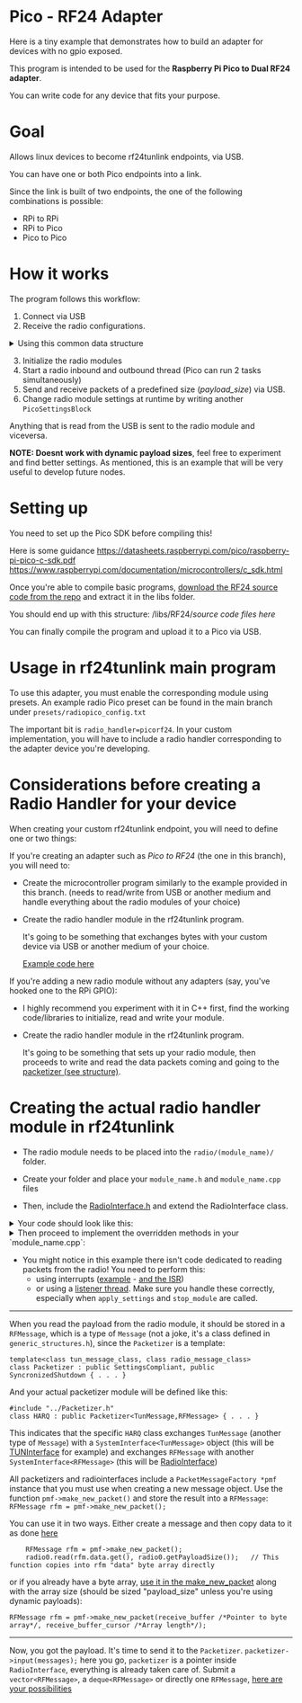Pico - RF24 Adapter
==============
Here is a tiny example that demonstrates how to build an adapter for devices with no gpio exposed.

This program is intended to be used for the **Raspberry Pi Pico to Dual RF24 adapter**.

You can write code for any device that fits your purpose.

# Goal
Allows linux devices to become rf24tunlink endpoints, via USB.

You can have one or both Pico endpoints into a link.

Since the link is built of two endpoints, the one of the following combinations is possible:
- RPi to RPi
- RPi to Pico
- Pico to Pico

# How it works
The program follows this workflow:
1. Connect via USB
2. Receive the radio configurations. 
<details>
   <summary>Using this common data structure</summary>
  
  ```
struct PicoSettingsBlock {
		bool auto_ack;
		bool dynamic_payloads;
		bool ack_payloads;
		bool primary;
		uint8_t payload_size;
		uint8_t data_rate;
		uint8_t radio_power;
		uint8_t crc_length;
		uint8_t radio_delay;
		uint8_t radio_retries;
		uint8_t channel_0;
		uint8_t channel_1;
		uint8_t address_bytes;
		uint8_t address_0_1[6];
		uint8_t address_0_2[6];
		uint8_t address_0_3[6];
		uint8_t address_1_1[6];
		uint8_t address_1_2[6];
		uint8_t address_1_3[6];
};
  ```
</details>

3. Initialize the radio modules
4. Start a radio inbound and outbound thread (Pico can run 2 tasks simultaneously)
5. Send and receive packets of a predefined size (*payload_size*) via USB.
6. Change radio module settings at runtime by writing another `PicoSettingsBlock`

Anything that is read from the USB is sent to the radio module and viceversa.

**NOTE: Doesnt work with dynamic payload sizes**, feel free to experiment and find better settings. As mentioned, this is an example that will be very useful to develop future nodes.

# Setting up
You need to set up the Pico SDK before compiling this!

Here is some guidance
https://datasheets.raspberrypi.com/pico/raspberry-pi-pico-c-sdk.pdf
https://www.raspberrypi.com/documentation/microcontrollers/c_sdk.html

Once you're able to compile basic programs, [download the RF24 source code from the repo](https://github.com/nRF24/RF24/) and extract it in the libs folder.

You should end up with this structure:
/libs/RF24/*source code files here*

You can finally compile the program and upload it to a Pico via USB.

# Usage in rf24tunlink main program
To use this adapter, you must enable the corresponding module using presets.
An example radio Pico preset can be found in the main branch under `presets/radiopico_config.txt`

The important bit is `radio_handler=picorf24`.
In your custom implementation, you will have to include a radio handler corresponding to the adapter device you're developing.

# Considerations before creating a Radio Handler for your device
When creating your custom rf24tunlink endpoint, you will need to define one or two things:

If you're creating an adapter such as *Pico to RF24* (the one in this branch), you will need to:
- Create the microcontroller program similarly to the example provided in this branch. (needs to read/write from USB or another medium and handle everything about the radio modules of your choice)
- Create the radio handler module in the rf24tunlink program.

  It's going to be something that exchanges bytes with your custom device via USB or another medium of your choice.

  [Example code here](https://github.com/LollosoSi/rf24tunlink/tree/main/radio/picorf24)

If you're adding a new radio module without any adapters (say, you've hooked one to the RPi GPIO): 
- I highly recommend you experiment with it in C++ first, find the working code/libraries to initialize, read and write your module.
- Create the radio handler module in the rf24tunlink program.

  It's going to be something that sets up your radio module, then proceeds to write and read the data packets coming and going to the [packetizer (see structure)](https://github.com/LollosoSi/rf24tunlink/tree/main?tab=readme-ov-file#how-it-works).

# Creating the actual radio handler module in rf24tunlink

- The radio module needs to be placed into the `radio/(module_name)/` folder.

- Create your folder and place your `module_name.h` and `module_name.cpp` files

- Then, include the [RadioInterface.h](https://github.com/LollosoSi/rf24tunlink/blob/main/radio/RadioInterface.h) and extend the RadioInterface class.
<details>
   <summary>Your code should look like this:</summary>
	
```
#pragma once

#include "../RadioInterface.h"

class PicoRF24 : public RadioInterface {
	protected:
		// Your custom functions and variables go here

	public:
		PicoRF24(); // Constructor
		virtual ~PicoRF24(); // Destructor

		// Overridden methods you will need to handle the messages
		inline void input_finished();
		inline bool input(RFMessage &m);
		inline bool input(std::vector<RFMessage> &ms)override;
		void apply_settings(const Settings &settings) override;
		inline void stop_module();

};
```
</details>

<details>
   <summary>Then proceed to implement the overridden methods in your `module_name.cpp`:</summary>
	
```
// Notice: parts of the actual code are omitted,
// what you need to take away is what each function is supposed to do and how to handle calls.

#include "module_name.h"
add necessary includes here

// Constructor. Start up your class
PicoRF24::PicoRF24() {
	uart_file_descriptor = 0;

	if (system("which picotool > /dev/null 2>&1")) {
	    // Command doesn't exist...
		printf("To use this radio, you need to install picotool\n");
		exit(2);
	} else {
	    // Command does exist, do something with it...
		printf("Found picotool\n");
		restart_pico();
	}

}

// Destructor. We're leaving bro.
// Stop everything in your responsibilities. Be mindful not to be the weak link who causes memory leaks.
PicoRF24::~PicoRF24() {
	stop_module();
	restart_pico();
}

// Apply the settings coming from the user presets files
void PicoRF24::apply_settings(const Settings &settings) {
	RadioInterface::apply_settings(settings); // This first line is always mandatory!

	// Copy your settings from the settings object
	// Then (re)initialize your radio module(s)
}

// We don't need to do anything when the input from packetizer is finished in this case. We mostly never need to do anything here actually.
inline void PicoRF24::input_finished(){}

// We got multiple packets from the packetizer
inline bool PicoRF24::input(std::vector<RFMessage> &ms) {
	// Lock the outbound mutex and proceed to send each packet to the radio module one by one
	std::unique_lock<std::mutex>(out_mtx);
	for (auto &m : ms)
		write(uart_file_descriptor, m.data.get(), m.length); // This is the line supposed to write one packet to the radio, change with your code

	return true;
}

// We got one packet from the packetizer
inline bool PicoRF24::input(RFMessage &m){
	std::unique_lock<std::mutex>(out_mtx);

	write(uart_file_descriptor, m.data.get(), m.length); // This is the line supposed to write one packet to the radio, change with your code

	return true;
}

// This is called when the program is closing. We want to stop everything and be ready to stop completely or start over
// You can call this from apply_settings() to cease every action before re-initializing the radio modules or anything.
// When this is called because the program is exiting, a boolean "running" included in the RadioInterface class (under https://github.com/LollosoSi/rf24tunlink/blob/848ce1b5182fecabbca7f678ffa4f68e6f9ad683/generic_structures.h#L23C7-L23C26 ) will be set to false. Use it in your threads to end loops!
inline void PicoRF24::stop_module(){
	stop_read_thread();
	close_file();
}
```

</details>

- You might notice in this example there isn't code dedicated to reading packets from the radio!
You need to perform this:
	- using interrupts ([example](https://github.com/LollosoSi/rf24tunlink/blob/848ce1b5182fecabbca7f678ffa4f68e6f9ad683/radio/dualrf24/DualRF24.cpp#L343) - [and the ISR](https://github.com/LollosoSi/rf24tunlink/blob/848ce1b5182fecabbca7f678ffa4f68e6f9ad683/radio/dualrf24/DualRF24.cpp#L77))
	- or using a [listener thread](https://github.com/LollosoSi/rf24tunlink/blob/848ce1b5182fecabbca7f678ffa4f68e6f9ad683/radio/picorf24/PicoRF24.cpp#L136). Make sure you handle these correctly, especially when `apply_settings` and `stop_module` are called.

- - -

When you read the payload from the radio module, it should be stored in a `RFMessage`, which is a type of `Message` (not a joke, it's a class defined in `generic_structures.h`), since the `Packetizer` is a template:
```
template<class tun_message_class, class radio_message_class>
class Packetizer : public SettingsCompliant, public SyncronizedShutdown { . . . }
```
And your actual packetizer module will be defined like this:
```
#include "../Packetizer.h"
class HARQ : public Packetizer<TunMessage,RFMessage> { . . . }
```
This indicates that the specific `HARQ` class exchanges `TunMessage` (another type of `Message`) with a `SystemInterface<TunMessage>` object (this will be [TUNInterface](https://github.com/LollosoSi/rf24tunlink/blob/848ce1b5182fecabbca7f678ffa4f68e6f9ad683/system_dialogators/tun/TUNInterface.h#L16C29-L16C56) for example) and exchanges `RFMessage` with another `SystemInterface<RFMessage>` (this will be [RadioInterface](https://github.com/LollosoSi/rf24tunlink/blob/848ce1b5182fecabbca7f678ffa4f68e6f9ad683/radio/RadioInterface.h#L12))

All packetizers and radiointerfaces include a `PacketMessageFactory *pmf` instance that you must use when creating a new message object. Use the function `pmf->make_new_packet()` and store the result into a `RFMessage`: `RFMessage rfm = pmf->make_new_packet();`

You can use it in two ways.
Either create a message and then copy data to it as done [here](https://github.com/LollosoSi/rf24tunlink/blob/848ce1b5182fecabbca7f678ffa4f68e6f9ad683/radio/dualrf24/DualRF24.cpp#L94)
```
	RFMessage rfm = pmf->make_new_packet();
	radio0.read(rfm.data.get(), radio0.getPayloadSize());	// This function copies into rfm "data" byte array directly
```

or if you already have a byte array, [use it in the make_new_packet](https://github.com/LollosoSi/rf24tunlink/blob/848ce1b5182fecabbca7f678ffa4f68e6f9ad683/radio/uartrf/UARTRF.cpp#L136) along with the array size (should be sized "payload_size" unless you're using dynamic payloads):

`RFMessage rfm = pmf->make_new_packet(receive_buffer /*Pointer to byte array*/, receive_buffer_cursor /*Array length*/);`
- - -

Now, you got the payload. It's time to send it to the `Packetizer`. 
`packetizer->input(messages);` here you go, `packetizer` is a pointer inside `RadioInterface`, everything is already taken care of. Submit a `vector<RFMessage>`, a `deque<RFMessage>` or directly one `RFMessage`, [here are your possibilities](https://github.com/LollosoSi/rf24tunlink/blob/848ce1b5182fecabbca7f678ffa4f68e6f9ad683/generic_structures.h#L43)
